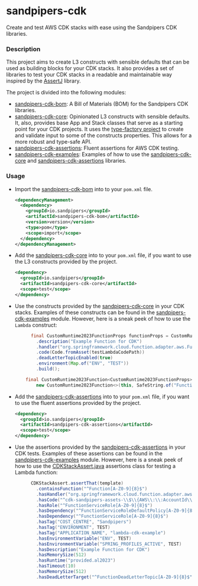 # sandpipers-cdk

Create and test AWS CDK stacks with ease using the Sandpipers CDK libraries.

### Description

This project aims to create L3 constructs with sensible defaults that can be used as building blocks for your CDK stacks. It also provides a set of
libraries to test your CDK stacks in a readable and maintainable way inspired by the [AssertJ](https://assertj.github.io/doc/) library.

The project is divided into the following modules:

* [sandpipers-cdk-bom](sandpipers-cdk-bom): A Bill of Materials (BOM) for the Sandpipers CDK libraries.
* [sandpipers-cdk-core](sandpipers-cdk-core): Opinionated L3 constructs with sensible defaults. It, also, provides base App and Stack classes that
  serve as a starting point for your CDK projects. It uses the [type-factory project](https://github.com/type-factory/type-factory/tree/main) to
  create and validate input to some of the constructs properties. This allows for a more robust and type-safe API.
* [sandpipers-cdk-assertions](sandpipers-cdk-assertions): Fluent assertions for AWS CDK testing.
* [sandpipers-cdk-examples](sandpipers-cdk-examples): Examples of how to use the [sandpipers-cdk-core](sandpipers-cdk-core)
  and [sandpipers-cdk-assertions](sandpipers-cdk-assertions) libraries.

### Usage

* Import the [sandpipers-cdk-bom](..%2Fsandpipers-cdk-bom/README.md) into to your `pom.xml` file.
  ```xml
  <dependencyManagement>
    <dependency>
      <groupId>io.sandpipers</groupId>
      <artifactId>sandpipers-cdk-bom</artifactId>
      <version>version</version>
      <type>pom</type>
      <scope>import</scope>
    </dependency>
  </dependencyManagement>
  ```


* Add the [sandpipers-cdk-core](sandpipers-cdk-core) into to your `pom.xml` file, if you want to use the L3 constructs provided by the project.
    ```xml
    <dependency>
      <groupId>io.sandpipers</groupId>
      <artifactId>sandpipers-cdk-core</artifactId>
      <scope>test</scope>
    </dependency>
    ```
* Use the constructs provided by the [sandpipers-cdk-core](sandpipers-cdk-core) in your CDK stacks. Examples of these constructs can be found in
  the [sandpipers-cdk-examples](sandpipers-cdk-examples) module. However, here is a sneak peek of how to use the `Lambda` construct:
  ```java
        final CustomRuntime2023FunctionProps functionProps = CustomRuntime2023FunctionProps.builder()
          .description("Example Function for CDK")
          .handler("org.springframework.cloud.function.adapter.aws.FunctionInvoker::handleRequest")
          .code(Code.fromAsset(testLambdaCodePath))
          .deadLetterTopicEnabled(true)
          .environment(Map.of("ENV", "TEST"))
          .build();

      final CustomRuntime2023Function<CustomRuntime2023FunctionProps> function =
          new CustomRuntime2023Function<>(this, SafeString.of("Function"), functionProps);
  ```
* Add the [sandpipers-cdk-assertions](sandpipers-cdk-assertions) into to your `pom.xml` file, if you want to use the fluent assertions provided by the
  project.
    ```xml
    <dependency>
      <groupId>io.sandpipers</groupId>
      <artifactId>sandpipers-cdk-assertions</artifactId>
      <scope>test</scope>
    </dependency>
    ```
* Use the assertions provided by the [sandpipers-cdk-assertions](sandpipers-cdk-assertions) in your CDK tests. Examples of these assertions can be
  found in the [sandpipers-cdk-examples](sandpipers-cdk-examples) module. However, here is a sneak peek of how to use
  the [CDKStackAssert.java](sandpipers-cdk-assertions%2Fsrc%2Fmain%2Fjava%2Fio%2Fsandpipers%2Fcdk%2Fassertion%2FCDKStackAssert.java) assertions class
  for testing a Lambda function:
  ```java
        CDKStackAssert.assertThat(template)
          .containsFunction("^Function[A-Z0-9]{8}$")
          .hasHandler("org.springframework.cloud.function.adapter.aws.FunctionInvoker::handleRequest")
          .hasCode("^cdk-sandpipers-assets-\\$\\{AWS\\:\\:AccountId\\}-\\$\\{AWS\\:\\:Region\\}$", "(.*).zip")
          .hasRole("^FunctionServiceRole[A-Z0-9]{8}$")
          .hasDependency("^FunctionServiceRoleDefaultPolicy[A-Z0-9]{8}$")
          .hasDependency("^FunctionServiceRole[A-Z0-9]{8}$")
          .hasTag("COST_CENTRE", "Sandpipers")
          .hasTag("ENVIRONMENT", TEST)
          .hasTag("APPLICATION_NAME", "lambda-cdk-example")
          .hasEnvironmentVariable("ENV", TEST)
          .hasEnvironmentVariable("SPRING_PROFILES_ACTIVE", TEST)
          .hasDescription("Example Function for CDK")
          .hasMemorySize(512)
          .hasRuntime("provided.al2023")
          .hasTimeout(10)
          .hasMemorySize(512)
          .hasDeadLetterTarget("^FunctionDeadLetterTopic[A-Z0-9]{8}$");
  ```